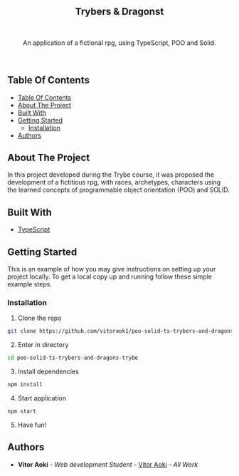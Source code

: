 <p align="center">
  <h2 align="center">Trybers & Dragonst</h2>
  <br/>
  <p align="center">
    An application of a fictional rpg, using TypeScript, POO and Solid.
    <br/>
     <br/>
     <br/>
  </p>
</p>

## Table Of Contents

- [Table Of Contents](#table-of-contents)
- [About The Project](#about-the-project)
- [Built With](#built-with)
- [Getting Started](#getting-started)
  - [Installation](#installation)
- [Authors](#authors)

## About The Project

In this project developed during the Trybe course, it was proposed the development of a fictitious rpg, with races, archetypes, characters using the learned concepts of programmable object orientation (POO) and SOLID.

## Built With

- [TypeScript](https://www.typescriptlang.org/)

## Getting Started

This is an example of how you may give instructions on setting up your project locally.
To get a local copy up and running follow these simple example steps.

### Installation

1. Clone the repo

```sh
git clone https://github.com/vitoraok1/poo-solid-ts-trybers-and-dragons-trybe
```

2. Enter in directory

```sh
cd poo-solid-ts-trybers-and-dragons-trybe
```

3. Install dependencies

```sh
npm install
```

4. Start application

```sh
npm start
```

5. Have fun!

## Authors

- **Vitor Aoki** - _Web development Student_ - [Vitor Aoki](https://github.com/vitoraok1/) - _All Work_
